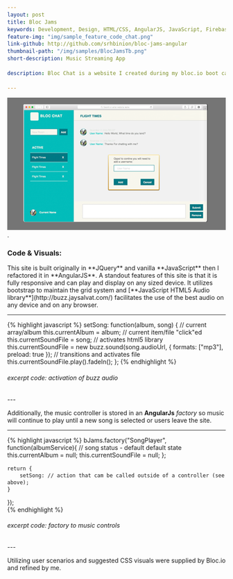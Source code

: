 ```yaml
---
layout: post
title: Bloc Jams
keywords: Development, Design, HTML/CSS, AngularJS, JavaScript, Firebase
feature-img: "img/sample_feature_code_chat.png"
link-github: http://github.com/srhbinion/bloc-jams-angular
thumbnail-path: "/img/samples/BlocJamsTb.png"
short-description: Music Streaming App

description: Bloc Chat is a website I created during my bloc.io boot camp using AngularJS and Real Time Chat (Firebase). It is a music player that uses an html5 audio element library, Buzz. Head over to get hub to see my code. During this project I learned the importance of developer tools and debugging.

---
```



![logo](../img/samples/Blocchat.png).

<h3>Code & Visuals: <a href="http://github.com/srhbinion/bloc-jams-angular" style="font-size:.65em"><i class="fa fa-fw fa-github"></i></a></h3>
This site is built originally in **JQuery** and vanilla **JavaScript** then I refactored it in **AngularJS**. A standout features of this site is that it is fully responsive and can play and display on any sized device. It utilizes bootstrap to maintain the grid system and [**JavaScript HTML5 Audio library**](http://buzz.jaysalvat.com/) facilitates the use of the best audio on any device and on any browser. 

---
{% highlight javascript %}
setSong: function(album, song) {
    // current array/album
    this.currentAlbum = album;
    // current item/file "click"ed
    this.currentSoundFile = song;
    // activates html5 library
    this.currentSoundFile = new buzz.sound(song.audioUrl, {
        formats: ["mp3"],
        preload: true
    });
    // transitions and activates file
    this.currentSoundFile.play().fadeIn();
};
{% endhighlight %}
<h6><i>excerpt code: activation of buzz audio</i></h6>
---

Additionally, the music controller is stored in an **AngularJs** _factory_ so music will continue to play until a new song is selected or users leave the site.

---
{% highlight javascript %}
bJams.factory("SongPlayer", function(albumService){
	// song status - default default state
    this.currentAlbum = null;
    this.currentSoundFile = null;
    };
  
    return {
        setSong: // action that cam be called outside of a controller (see above);
    }
});      
{% endhighlight %}
<h6><i>excerpt code: factory to music controls</i></h6>
---

Utilizing user scenarios and suggested CSS visuals were supplied by Bloc.io and refined by me.
